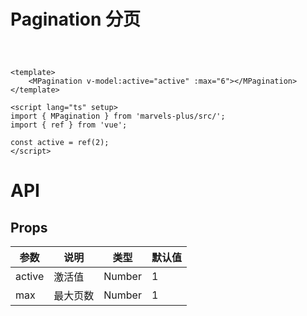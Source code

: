 # Pagination 分页

<div style="margin: 60px">
    <MPagination v-model:active="active" :max="6"></MPagination>
</div>

<script lang="ts" setup>
import { ref } from 'vue';

const active = ref(2);
</script>

```vue
<template>
	<MPagination v-model:active="active" :max="6"></MPagination>
</template>

<script lang="ts" setup>
import { MPagination } from 'marvels-plus/src/';
import { ref } from 'vue';

const active = ref(2);
</script>
```

# API

## Props

| 参数   | 说明     | 类型   | 默认值 |
| ------ | -------- | ------ | ------ |
| active | 激活值   | Number | 1      |
| max    | 最大页数 | Number | 1      |
